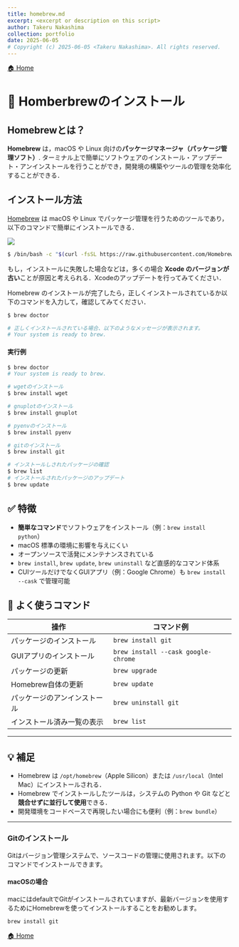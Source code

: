 ```yaml
---
title: homebrew.md
excerpt: <excerpt or description on this script>
author: Takeru Nakashima
collection: portfolio
date: 2025-06-05
# Copyright (c) 2025-06-05 <Takeru Nakashima>. All rights reserved.
---
```

[🏠 Home](../environment.md)
# 🍺 Homberbrewのインストール

##  Homebrewとは？

**Homebrew** は，macOS や Linux 向けの**パッケージマネージャ（パッケージ管理ソフト）**.
ターミナル上で簡単にソフトウェアのインストール・アップデート・アンインストールを行うことができ，開発境の構築やツールの管理を効率化することができる．

## インストール方法

[Homebrew](https://brew.sh/ja/) は macOS や Linux でパッケージ管理を行うためのツールであり，以下のコマンドで簡単にインストールできる．

![](./image/homebrew-logo.png)
<!---
<figure style="text-align:center;">
  <img src="./image/image_view_ase.png" width="70%">
  <figcaption style="font-size:20px; margin-top:5px;">Fig: Image of view on jupyter-notebook</figcaption>
</figure>
--->

```bash
$ /bin/bash -c "$(curl -fsSL https://raw.githubusercontent.com/Homebrew/install/HEAD/install.sh)"
```

もし，インストールに失敗した場合などは，多くの場合 **Xcode のバージョンが古い**ことが原因と考えられる．Xcodeのアップデートを行ってみてください．

Homebrew のインストールが完了したら，正しくインストールされているか以下のコマンドを入力して，確認してみてください．

```bash
$ brew doctor

# 正しくインストールされている場合、以下のようなメッセージが表示されます。
# Your system is ready to brew.
```
#### 実行例
```bash
$ brew doctor
# Your system is ready to brew.

# wgetのインストール
$ brew install wget

# gnuplotのインストール
$ brew install gnuplot

# pyenvのインストール
$ brew install pyenv

# gitのインストール
$ brew install git

# インストールしされたパッケージの確認
$ brew list
# インストールされたパッケージのアップデート
$ brew update
```


## ✅ 特徴

- **簡単なコマンド**でソフトウェアをインストール（例：`brew install python`）
- macOS 標準の環境に影響を与えにくい
- オープンソースで活発にメンテナンスされている
- `brew install`, `brew update`, `brew uninstall` など直感的なコマンド体系
- CUIツールだけでなくGUIアプリ（例：Google Chrome）も `brew install --cask` で管理可能

## 🔧 よく使うコマンド

| 操作 | コマンド例 |
|------|-------------|
| パッケージのインストール | `brew install git` |
| GUIアプリのインストール | `brew install --cask google-chrome` |
| パッケージの更新 | `brew upgrade` |
| Homebrew自体の更新 | `brew update` |
| パッケージのアンインストール | `brew uninstall git` |
| インストール済み一覧の表示 | `brew list` |

---

## 💡 補足

- Homebrew は `/opt/homebrew`（Apple Silicon）または `/usr/local`（Intel Mac）にインストールされる．
- Homebrew でインストールしたツールは，システムの Python や Git などと**競合せずに並行して使用**できる．
- 開発環境をコードベースで再現したい場合にも便利（例：`brew bundle`）



---
### Gitのインストール
Gitはバージョン管理システムで、ソースコードの管理に使用されます。以下のコマンドでインストールできます。

#### macOSの場合
macにはdefaultでGitがインストールされていますが、最新バージョンを使用するためにHomebrewを使ってインストールすることをお勧めします。
```bash
brew install git
```

[🏠 Home](../environment.md)
